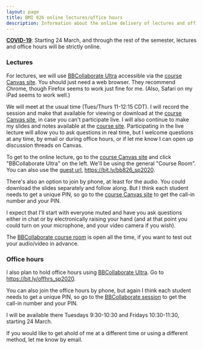 ```yaml
---
layout: page
title: BMI 826 online lectures/office hours
description: Information about the online delivery of lectures and office hours for BMI 826 (Advanced Data Analysis)
---
```


**[COVID-19](https://covid19.wisc.edu)**: Starting 24 March, and through the rest of the semester,
lectures and office hours will be strictly online.

### Lectures

For lectures, we will use [BBCollaborate
Ultra](https://it.wisc.edu/services/web-conferencing/) accessible via
the [course Canvas site](https://canvas.wisc.edu/courses/192687).
You should just need a web browser. They recommend Chrome, though
Firefox seems to work just fine for me. (Also, Safari on my iPad seems
to work well.)

We will meet at the usual time (Tues/Thurs 11-12:15 CDT). I will
record the session and make that available for viewing or download at
the [course Canvas site](https://canvas.wisc.edu/courses/192687), in
case you can't participate live.
I will also continue to make my slides and notes available at the [course
site](https://kbroman.org/AdvData). Participating in the live lecture
will allow you to ask questions in real time, but I welcome questions
at any time, by email or during office hours, or if let me know I can
open up discussion threads on Canvas.

To get to the online lecture, go to the
[course Canvas site](https://canvas.wisc.edu/courses/192687) and click
"BBCollaborate Ultra" on the left. We'll be using the general
"Course Room". You can also use the [guest
url](https://bit.ly/bb826_sp2020), <https://bit.ly/bb826_sp2020>.

There's also an option to join by phone, at least for the audio. You
could download the slides separately and follow along. But I think
each student needs to get a unique PIN, so go to the [course Canvas
site](https://canvas.wisc.edu/courses/192687) to get the call-in
number and your PIN.

I expect that I'll start with everyone muted and have you ask
questions either in chat or by electronically raising your hand (and
at that point you could turn on your microphone, and your video camera
if you wish).

The [BBCollaborate course room](https://bit.ly/bb826_sp2020)
is open all the time, if you want to test out your audio/video in advance.


### Office hours

I also plan to hold office hours using [BBCollaborate
Ultra](https://it.wisc.edu/services/web-conferencing/).
Go to <https://bit.ly/offhrs_sp2020>.

You can also join the office hours by phone, but again I think each
student needs to get a unique PIN, so go to the [BBCollaborate
session](https://bit.ly/offhrs_sp2020) to get the call-in number and
your PIN.

I will be available there Tuesdays 9:30-10:30 and Fridays 10:30-11:30,
starting 24 March.

If you would like to get ahold of me at a different time or using a
different method, let me know by email.
